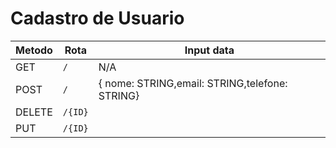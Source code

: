 # Cadastro de Usuario

|Metodo          | Rota         | Input data |
|----------------|--------------|------------|
|GET             |`/`           |    N/A     |
|POST            |`/`           | { nome: STRING,email: STRING,telefone: STRING} |
|DELETE          |`/{ID}`       |            |
|PUT             |`/{ID}`       |            |
